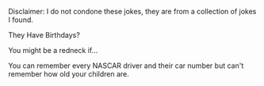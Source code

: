 Disclaimer: I do not condone these jokes, they are from a collection of jokes I found.

They Have Birthdays?

You might be a redneck if...

You can remember every NASCAR driver and their car number but can't remember how old your children are.

